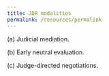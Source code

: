 ```yaml
---
title: JDR modalities
permalink: /resources/permalink
---
```

(a)	Judicial mediation.  

(b)	Early neutral evaluation. 

(c)	Judge-directed negotiations.